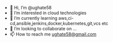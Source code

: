 - 👋 Hi, I’m @ughate58
- 👀 I’m interested in cloud technologies
- 🌱 I’m currently learning aws,ci-cd,ansible,jenkins,docker,kubernetes,git,vcs etc
- 💞️ I’m looking to collaborate on ...
- 📫 How to reach me ughate58@gmail.com

<!---
ughate58/ughate58 is a ✨ special ✨ repository because its `README.md` (this file) appears on your GitHub profile.
You can click the Preview link to take a look at your changes.
--->
